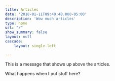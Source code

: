 ```yaml
---
title: Articles
date: '2018-01-11T09:40:48.000-05:00'
description: 'Wow much articles'
type: home
url: "/"
show_summary: false
layout: null
cascade:
    layout: single-left

---
```

This is a message that shows up above the articles.

What happens when I put stuff here?